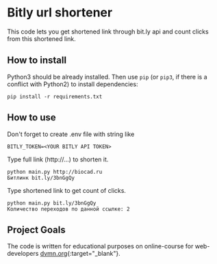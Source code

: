 # Bitly url shortener
This code lets you get shortened link through bit.ly api and count clicks from this shortened link.

## How to install

Python3 should be already installed. Then use `pip` (or `pip3`, if there is a conflict with Python2) to install dependencies:

`pip install -r requirements.txt`


## How to use

Don't forget to create .env file with string like

`BITLY_TOKEN=<YOUR BITLY API TOKEN>`

Type full link (http://...) to shorten it.
```
python main.py http://biocad.ru
Битлинк bit.ly/3bnGgQy
```

Type shortened link to get count of clicks.

```
python main.py bit.ly/3bnGgQy
Количество переходов по данной ссылке: 2
```
## Project Goals

The code is written for educational purposes on online-course for web-developers [dvmn.org](http://dvmn.org){:target="\_blank"}.
